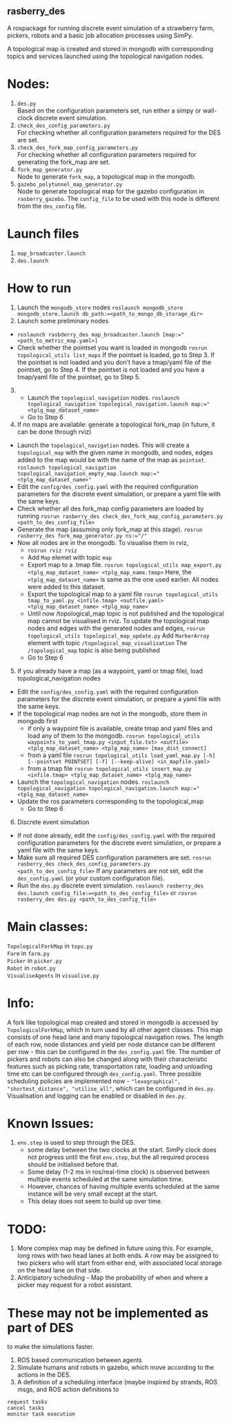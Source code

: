 **rasberry_des**
------------
A rospackage for running discrete event simulation of a strawberry farm, pickers, robots and a basic job allocation processes using SimPy.  

A topological map is created and stored in mongodb with corresponding topics and services launched using the topological navigation nodes.

# Nodes:
  1. `des.py`  
    Based on the configuration parameters set, run either a simpy or wall-clock discrete event simulation.
  2. `check_des_config_parameters.py`  
    For checking whether all configuration parameters required for the DES are set.
  3. `check_des_fork_map_config_parameters.py`  
    For checking whether all configuration parameters required for generating the fork_map are set.
  4. `fork_map_generator.py`  
    Node to generate `fork_map`, a topological map in the mongodb. 
  5. `gazebo_polytunnel_map_generator.py`  
    Node to generate topological map for the gazebo configuration in `rasberry_gazebo`. The `config_file` to be used with this node is different from the `des_config` file.

# Launch files
  1. `map_broadcaster.launch`
  2. `des.launch`

# How to run

1. Launch the `mongodb_store` nodes
  `roslaunch mongodb_store mongodb_store.launch db_path:=<path_to_mongo_db_storage_dir>`
2. Launch some preliminary nodes
  * `roslaunch rasbderry_des map_broadcaster.launch [map:="<path_to_metric_map.yaml>]`
  * Check whether the pointset you want is loaded in mongodb
    `rosrun topological_utils list_maps`
    If the pointset is loaded, go to Step 3.
    If the pointset is not loaded and you don't have a tmap/yaml file of the pointset, go to Step 4.
    If the pointset is not loaded and you have a tmap/yaml file of the pointset, go to Step 5.
3. * Launch the `topological_navigation` nodes. 
     `roslaunch topological_navigation topological_navigation.launch map:="<tplg_map_dataset_name>`
   * Go to Step 6
4. If no maps are available: generate a topological fork_map (in future, it can be done through rviz)
  * Launch the `topological_navigation` nodes. This will create a `topological_map` with the given name in mongodb, and nodes, edges added to the map would be with the name of the map as `pointset`.
    `roslaunch topological_navigation topological_navigation_empty_map.launch map:="<tplg_map_dataset_name>"`
  * Edit the `config/des_config.yaml` with the required configuration parameters for the discrete event simulation, or prepare a yaml file with the same keys.
  * Check whether all des fork_map config parameters are loaded by running
    `rosrun rasberry_des check_des_fork_map_config_parameters.py <path_to_des_config_file>`
  * Generate the map (assuming only fork_map at this stage).
    `rosrun rasberry_des fork_map_generator.py ns:="/"`
  * Now all nodes are in the mongodb. To visualise them in rviz,
    * `rosrun rviz rviz`
    * Add `Map` elemet with topic `map`
    * Export map to a .tmap file. 
      `rosrun topological_utils map_export.py <tplg_map_dataset_name> <tplg_map_name.tmap>`
      Here, the `<tplg_map_dataset_name>` is same as the one used earlier. All nodes were added to this dataset.
    * Export the topological map to a yaml file
      `rosrun topological_utils tmap_to_yaml.py <infile.tmap> <outfile.yaml> <tplg_map_dataset_name> <tplg_map_name>`
    * Until now /topological_map topic is not published and the topological map cannot be visualised in rviz. To update the topological map nodes and edges with the generated nodes and edges, 
      `rosrun topological_utils topological_map_update.py`
      Add `MarkerArray` element with topic `/topological_map_visualisation`
      The `/topological_map` topic is also being published
    * Go to Step 6
5. If you already have a map (as a waypoint, yaml or tmap file), load topological_navigation nodes
  * Edit the `config/des_config.yaml` with the required configuration parameters for the discrete event simulation, or prepare a yaml file with the same keys.
  * If the topological map nodes are not in the mongodb, store them in mongodb first
    * if only a waypoint file is available, create tmap and yaml files and load any of them to the mongodb.
      `rosrun topological_utils waypoints_to_yaml_tmap.py <input_file.txt> <outfile> <tplg_map_dataset_name> <tplg_map_name> [max_dist_connect]`
    * from a yaml file
      `rosrun topological_utils load_yaml_map.py [-h] [--pointset POINTSET] [-f] [--keep-alive] <in_mapfile.yaml>`
    * from a tmap file
      `rosrun topological_utils insert_map.py <infile.tmap> <tplg_map_dataset_name> <tplg_map_name>`
  * Launch the `topological_navigation` nodes. 
    `roslaunch topological_navigation topological_navigation.launch map:="<tplg_map_dataset_name>`
  * Update the ros parameters corresponding to the topological_map
    * Go to Step 6
6. Discrete event simulation
  * If not done already, edit the `config/des_config.yaml` with the required configuration parameters for the discrete event simulation, or prepare a yaml file with the same keys.
  * Make sure all required DES configuration parameters are set.
    `rosrun rasberry_des check_des_config_parameters.py <path_to_des_config_file>`
    If any parameters are not set, edit the `des_config.yaml` (or your custom configuration file).
  * Run the `des.py` discrete event simulation. 
    `roslaunch rasberry_des des.launch config_file:=<path_to_des_config_file>`
    or
    `rosrun rasberry_des des.py <path_to_des_config_file>`

# Main classes:
`TopologicalForkMap` in `topo.py`  
`Farm` in `farm.py`  
`Picker` in `picker.py`  
`Robot` in `robot.py`  
`VisualiseAgents` in `visualise.py`  

# Info:
A fork like topological map created and stored in mongodb is accessed by `TopologicalForkMap`, which in turn used by all other agent classes. This map consists of one head lane and many topological navigation rows. The length of each row, node distances and yield per node distance can be different per row - this can be configured in the `des_config.yaml` file. The number of pickers and robots can also be changed along with their characteristic features such as picking rate, transportation rate, loading and unloading time etc can be configured through `des_config.yaml`. Three possible scheduling policies are implemented now - `"lexographical", "shortest_distance", "utilise_all"`, which can be configured in `des.py`. Visualisation and logging can be enabled or disabled in `des.py`.

# Known Issues:
  1. `env.step` is used to step through the DES. 
     - some delay between the two clocks at the start. SimPy clock does not progress until the first `env.step`, but the all required process should be initialised before that.
     - Some delay (1-2 ms in ros/real-time clock) is observed between multiple events scheduled at the same simulation time.
     - However, chances of having multiple events scheduled at the same instance will be very small except at the start.
     - This delay does not seem to build up over time.

# TODO:
  1. More complex map may be defined in future using this. For example, long rows with two head lanes at both ends. A row may be assigned to two pickers who will start from either end, with associated local storage on the head lane on that side.
  2. Anticipatory scheduling - Map the probability of when and where a picker may request for a robot assistant.

# These may not be implemented as part of DES
  to make the simulations faster.
  1. ROS based communication between agents
  2. Simulate humans and robots in gazebo, which move according to the actions in the DES.
  3. A definition of a scheduling interface (maybe inspired by strands, ROS msgs, and ROS action definitions to

    request tasks
    cancel tasks
    monitor task execution



